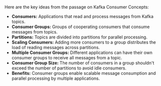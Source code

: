 Here are the key ideas from the passage on Kafka Consumer Concepts:

- **Consumers:** Applications that read and process messages from Kafka topics.
- **Consumer Groups:** Groups of cooperating consumers that consume messages from topics.
- **Partitions:** Topics are divided into partitions for parallel processing.
- **Scaling Consumers:** Adding more consumers to a group distributes the load of reading messages across partitions.
- **Multiple Consumer Groups:** Different applications can have their own consumer groups to receive all messages from a topic.
- **Consumer Group Size:** The number of consumers in a group shouldn't exceed the number of partitions to avoid idle consumers.
- **Benefits:** Consumer groups enable scalable message consumption and parallel processing by multiple applications.
